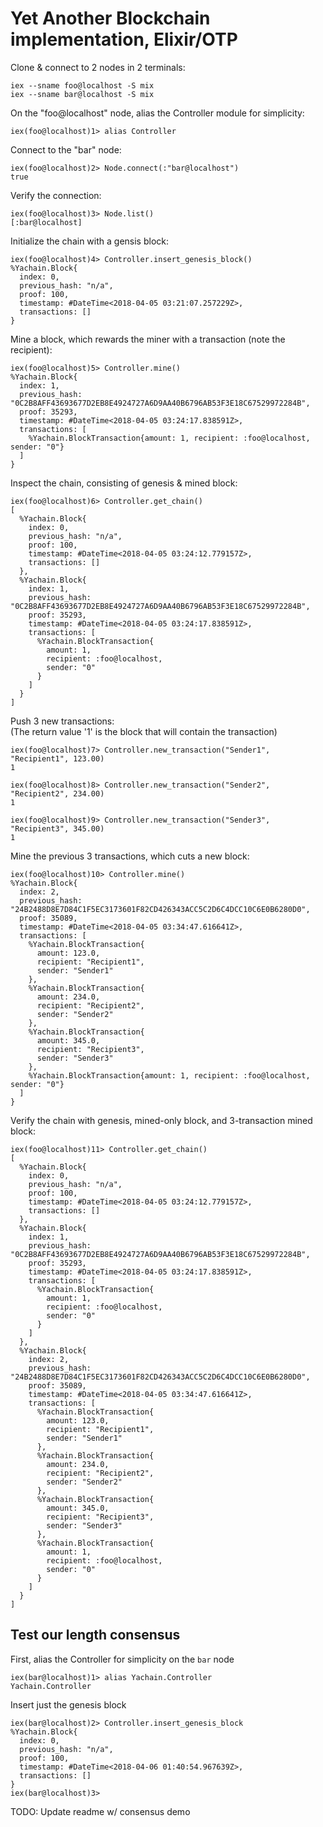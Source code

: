 # Yet Another Blockchain implementation, Elixir/OTP

Clone & connect to 2 nodes in 2 terminals:
```shell
iex --sname foo@localhost -S mix
iex --sname bar@localhost -S mix
```


On the "foo@localhost" node, alias the Controller module for simplicity:
```shell
iex(foo@localhost)1> alias Controller
```

Connect to the "bar" node:
```shell
iex(foo@localhost)2> Node.connect(:"bar@localhost")
true
```

Verify the connection:
```shell
iex(foo@localhost)3> Node.list()
[:bar@localhost]
```

Initialize the chain with a gensis block:
```shell
iex(foo@localhost)4> Controller.insert_genesis_block()
%Yachain.Block{
  index: 0,
  previous_hash: "n/a",
  proof: 100,
  timestamp: #DateTime<2018-04-05 03:21:07.257229Z>,
  transactions: []
}
```

Mine a block, which rewards the miner with a transaction (note the recipient):
```shell
iex(foo@localhost)5> Controller.mine()
%Yachain.Block{
  index: 1,
  previous_hash: "0C2B8AFF43693677D2EB8E4924727A6D9AA40B6796AB53F3E18C67529972284B",
  proof: 35293,
  timestamp: #DateTime<2018-04-05 03:24:17.838591Z>,
  transactions: [
    %Yachain.BlockTransaction{amount: 1, recipient: :foo@localhost, sender: "0"}
  ]
}

```

Inspect the chain, consisting of genesis & mined block:
```shell
iex(foo@localhost)6> Controller.get_chain()
[
  %Yachain.Block{
    index: 0,
    previous_hash: "n/a",
    proof: 100,
    timestamp: #DateTime<2018-04-05 03:24:12.779157Z>,
    transactions: []
  },
  %Yachain.Block{
    index: 1,
    previous_hash: "0C2B8AFF43693677D2EB8E4924727A6D9AA40B6796AB53F3E18C67529972284B",
    proof: 35293,
    timestamp: #DateTime<2018-04-05 03:24:17.838591Z>,
    transactions: [
      %Yachain.BlockTransaction{
        amount: 1,
        recipient: :foo@localhost,
        sender: "0"
      }
    ]
  }
]
```

Push 3 new transactions:\
(The return value '1' is the block that will contain the transaction)
```shell
iex(foo@localhost)7> Controller.new_transaction("Sender1", "Recipient1", 123.00)
1

iex(foo@localhost)8> Controller.new_transaction("Sender2", "Recipient2", 234.00)
1

iex(foo@localhost)9> Controller.new_transaction("Sender3", "Recipient3", 345.00)
1
```

Mine the previous 3 transactions, which cuts a new block:
```shell
iex(foo@localhost)10> Controller.mine()
%Yachain.Block{
  index: 2,
  previous_hash: "24B2488D8E7D84C1F5EC3173601F82CD426343ACC5C2D6C4DCC10C6E0B6280D0",
  proof: 35089,
  timestamp: #DateTime<2018-04-05 03:34:47.616641Z>,
  transactions: [
    %Yachain.BlockTransaction{
      amount: 123.0,
      recipient: "Recipient1",
      sender: "Sender1"
    },
    %Yachain.BlockTransaction{
      amount: 234.0,
      recipient: "Recipient2",
      sender: "Sender2"
    },
    %Yachain.BlockTransaction{
      amount: 345.0,
      recipient: "Recipient3",
      sender: "Sender3"
    },
    %Yachain.BlockTransaction{amount: 1, recipient: :foo@localhost, sender: "0"}
  ]
}
```

Verify the chain with genesis, mined-only block, and 3-transaction mined block:
```shell
iex(foo@localhost)11> Controller.get_chain()
[
  %Yachain.Block{
    index: 0,
    previous_hash: "n/a",
    proof: 100,
    timestamp: #DateTime<2018-04-05 03:24:12.779157Z>,
    transactions: []
  },
  %Yachain.Block{
    index: 1,
    previous_hash: "0C2B8AFF43693677D2EB8E4924727A6D9AA40B6796AB53F3E18C67529972284B",
    proof: 35293,
    timestamp: #DateTime<2018-04-05 03:24:17.838591Z>,
    transactions: [
      %Yachain.BlockTransaction{
        amount: 1,
        recipient: :foo@localhost,
        sender: "0"
      }
    ]
  },
  %Yachain.Block{
    index: 2,
    previous_hash: "24B2488D8E7D84C1F5EC3173601F82CD426343ACC5C2D6C4DCC10C6E0B6280D0",
    proof: 35089,
    timestamp: #DateTime<2018-04-05 03:34:47.616641Z>,
    transactions: [
      %Yachain.BlockTransaction{
        amount: 123.0,
        recipient: "Recipient1",
        sender: "Sender1"
      },
      %Yachain.BlockTransaction{
        amount: 234.0,
        recipient: "Recipient2",
        sender: "Sender2"
      },
      %Yachain.BlockTransaction{
        amount: 345.0,
        recipient: "Recipient3",
        sender: "Sender3"
      },
      %Yachain.BlockTransaction{
        amount: 1,
        recipient: :foo@localhost,
        sender: "0"
      }
    ]
  }
]
```

## Test our length consensus

First, alias the Controller for simplicity on the `bar` node

```
iex(bar@localhost)1> alias Yachain.Controller
Yachain.Controller
```

Insert just the genesis block

```
iex(bar@localhost)2> Controller.insert_genesis_block
%Yachain.Block{
  index: 0,
  previous_hash: "n/a",
  proof: 100,
  timestamp: #DateTime<2018-04-06 01:40:54.967639Z>,
  transactions: []
}
iex(bar@localhost)3>
```

TODO: Update readme w/ consensus demo
